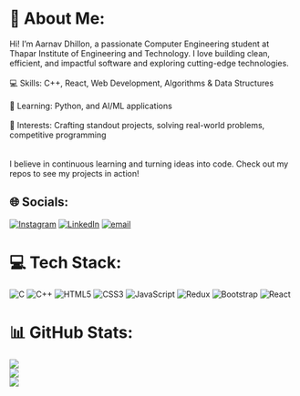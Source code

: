 # 💫 About Me:
Hi! I’m Aarnav Dhillon, a passionate Computer Engineering student at Thapar Institute of Engineering and Technology. I love building clean, efficient, and impactful software and exploring cutting-edge technologies.<br><br>💻 Skills: C++, React, Web Development, Algorithms & Data Structures<br><br>🌱 Learning: Python, and AI/ML applications<br><br>🚀 Interests: Crafting standout projects, solving real-world problems, competitive programming<br><br><br>I believe in continuous learning and turning ideas into code. Check out my repos to see my projects in action!


## 🌐 Socials:
[![Instagram](https://img.shields.io/badge/Instagram-%23E4405F.svg?logo=Instagram&logoColor=white)](https://instagram.com/aarnav_dhillon1) [![LinkedIn](https://img.shields.io/badge/LinkedIn-%230077B5.svg?logo=linkedin&logoColor=white)](https://linkedin.com/in/aarnav-dhillon-259869328) [![email](https://img.shields.io/badge/Email-D14836?logo=gmail&logoColor=white)](mailto:aarnavdhillon@gmail.com) 

# 💻 Tech Stack:
![C](https://img.shields.io/badge/c-%2300599C.svg?style=for-the-badge&logo=c&logoColor=white) ![C++](https://img.shields.io/badge/c++-%2300599C.svg?style=for-the-badge&logo=c%2B%2B&logoColor=white) ![HTML5](https://img.shields.io/badge/html5-%23E34F26.svg?style=for-the-badge&logo=html5&logoColor=white) ![CSS3](https://img.shields.io/badge/css3-%231572B6.svg?style=for-the-badge&logo=css3&logoColor=white) ![JavaScript](https://img.shields.io/badge/javascript-%23323330.svg?style=for-the-badge&logo=javascript&logoColor=%23F7DF1E) ![Redux](https://img.shields.io/badge/redux-%23593d88.svg?style=for-the-badge&logo=redux&logoColor=white) ![Bootstrap](https://img.shields.io/badge/bootstrap-%238511FA.svg?style=for-the-badge&logo=bootstrap&logoColor=white) ![React](https://img.shields.io/badge/react-%2320232a.svg?style=for-the-badge&logo=react&logoColor=%2361DAFB)
# 📊 GitHub Stats:
![](https://github-readme-stats.vercel.app/api?username=Aarnav911&theme=midnight-purple&hide_border=false&include_all_commits=false&count_private=false)<br/>
![](https://nirzak-streak-stats.vercel.app/?user=Aarnav911&theme=midnight-purple&hide_border=false)<br/>
![](https://github-readme-stats.vercel.app/api/top-langs/?username=Aarnav911&theme=midnight-purple&hide_border=false&include_all_commits=false&count_private=false&layout=compact)

<!-- Proudly created with GPRM ( https://gprm.itsvg.in ) -->
